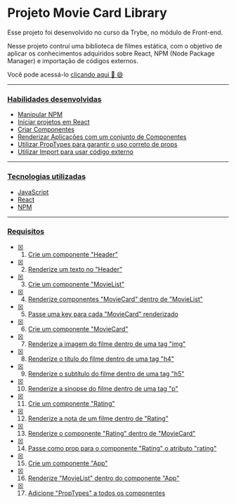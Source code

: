 # Projeto Movie Card Library
  Esse projeto foi desenvolvido no curso da Trybe, no módulo de Front-end.
  
  Nesse projeto contruí uma biblioteca de filmes estática, com o objetivo de aplicar os conhecimentos adquiridos sobre React, NPM (Node Package Manager) e importação de códigos externos.

  Você pode acessá-lo <a href="https://johntvale.github.io/project-movie-card-library/">clicando aqui :rocket: :smile:

---

### Habilidades desenvolvidas
- Manipular NPM
- Iniciar projetos em React
- Criar Componentes
- Renderizar Aplicações com um conjunto de Componentes
- Utilizar PropTypes para garantir o uso correto de props
- Utilizar Import para usar código externo

---

### Tecnologias utilizadas
- JavaScript
- React
- NPM

---

### Requisitos
- [x] 1. Crie um componente "Header"
- [x] 2. Renderize um texto no "Header"
- [x] 3. Crie um componente "MovieList"
- [x] 4. Renderize componentes "MovieCard" dentro de "MovieList"
- [x] 5. Passe uma key para cada "MovieCard" renderizado
- [x] 6. Crie um componente "MovieCard"
- [x] 7. Renderize a imagem do filme dentro de uma tag "img"
- [x] 8. Renderize o título do filme dentro de uma tag "h4"
- [x] 9. Renderize o subtítulo do filme dentro de uma tag "h5"
- [x] 10. Renderize a sinopse do filme dentro de uma tag "p"
- [x] 11. Crie um componente "Rating"
- [x] 12. Renderize a nota de um filme dentro de "Rating"
- [x] 13. Renderize o componente "Rating" dentro de "MovieCard"
- [x] 14. Passe como prop para o componente "Rating" o atributo "rating"
- [x] 15. Crie um componente "App"
- [x] 16. Renderize "MovieList" dentro do componente "App"
- [x] 17. Adicione "PropTypes" a todos os componentes
